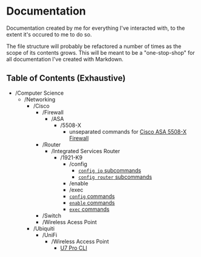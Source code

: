 # Documentation

Documentation created by me for everything I've interacted with,
to the extent it's occured to me to do so.

The file structure will probably be refactored a number of times as
the scope of its contents grows. This will be meant to be a "one-stop-shop"
for all documentation I've created with Markdown.

## Table of Contents (Exhaustive)

- /Computer Science
    - /Networking
        - /Cisco
            - /Firewall
                - /ASA
                    - /5508-X
                        - unseparated commands for [Cisco ASA 5508-X Firewall](/Computer%20Science/Networking/Cisco/Firewall/ASA/5508-X/ASA%205508-X.md)
            - /Router
                - /Integrated Services Router
                    - /1921-K9
                        - /config
                            - [`config ip` subcommands](/Computer%20Science/Networking/Cisco/Router/Integrated%20Services%20Router/1921-K9/config/config%20ip.md)
                            - [`config router` subcommands](/Computer%20Science/Networking/Cisco/Router/Integrated%20Services%20Router/1921-K9/config/config%20router.md)
                        - /enable
                        - /exec
                        - [`config` commands](/Computer%20Science/Networking/Cisco/Router/Integrated%20Services%20Router/1921-K9/config.md)
                        - [`enable` commands](/Computer%20Science/Networking/Cisco/Router/Integrated%20Services%20Router/1921-K9/enable.md)
                        - [`exec` commands](/Computer%20Science/Networking/Cisco/Router/Integrated%20Services%20Router/1921-K9/exec.md)
            - /Switch
            - /Wireless Acess Point
        - /Ubiquiti
            - /UniFi
                - /Wireless Access Point
                    - [U7 Pro CLI](/Computer%20Science/Networking/Ubiquiti/UniFi/Wireless%20Access%20Point/U7-Pro%20CLI.md)
